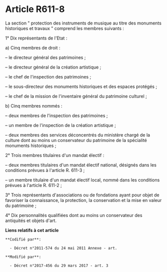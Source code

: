 # Article R611-8

La section " protection des instruments de musique au titre des monuments historiques et travaux " comprend les membres
suivants :

1° Dix représentants de l'Etat :

a) Cinq membres de droit :

– le directeur général des patrimoines ;

– le directeur général de la création artistique ;

– le chef de l'inspection des patrimoines ;

– le sous-directeur des monuments historiques et des espaces protégés ;

– le chef de la mission de l'inventaire général du patrimoine culturel ;

b) Cinq membres nommés :

– deux membres de l'inspection des patrimoines ;

– un membre de l'inspection de la création artistique ;

– deux membres des services déconcentrés du ministère chargé de la culture dont au moins un conservateur du patrimoine de la
spécialité monuments historiques ;

2° Trois membres titulaires d'un mandat électif :

– deux membres titulaires d'un mandat électif national, désignés dans les conditions prévues à l'article R. 611-3 ;

– un membre titulaire d'un mandat électif local, nommé dans les conditions prévues à l'article R. 611-2 ;

3° Trois représentants d'associations ou de fondations ayant pour objet de favoriser la connaissance, la protection, la
conservation et la mise en valeur du patrimoine ;

4° Dix personnalités qualifiées dont au moins un conservateur des antiquités et objets d'art.

**Liens relatifs à cet article**

	**Codifié par**:

	  - Décret n°2011-574 du 24 mai 2011 Annexe - art.

	**Modifié par**:

	  - Décret n°2017-456 du 29 mars 2017 - art. 3

